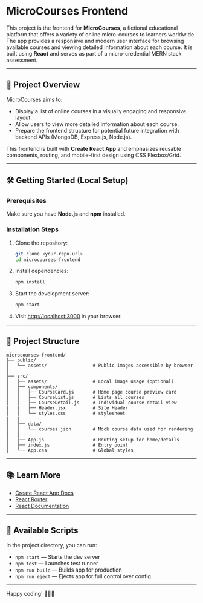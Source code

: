 # MicroCourses Frontend

This project is the frontend for **MicroCourses**, a fictional educational platform that offers a variety of online micro-courses to learners worldwide. The app provides a responsive and modern user interface for browsing available courses and viewing detailed information about each course. It is built using **React** and serves as part of a micro-credential MERN stack assessment.

---

## 🚀 Project Overview

MicroCourses aims to:
- Display a list of online courses in a visually engaging and responsive layout.
- Allow users to view more detailed information about each course.
- Prepare the frontend structure for potential future integration with backend APIs (MongoDB, Express.js, Node.js).

This frontend is built with **Create React App** and emphasizes reusable components, routing, and mobile-first design using CSS Flexbox/Grid.

---

## 🛠️ Getting Started (Local Setup)

### Prerequisites
Make sure you have **Node.js** and **npm** installed.

### Installation Steps

1. Clone the repository:
   ```bash
   git clone <your-repo-url>
   cd microcourses-frontend
   ```

2. Install dependencies:
   ```bash
   npm install
   ```

3. Start the development server:
   ```bash
   npm start
   ```

4. Visit [http://localhost:3000](http://localhost:3000) in your browser.

---

## 📁 Project Structure

```
microcourses-frontend/
├── public/
│   └── assets/                 # Public images accessible by browser
│
├── src/
│   ├── assets/                 # Local image usage (optional)
│   ├── components/
│   │   ├── CourseCard.js       # Home page course preview card
│   │   ├── CourseList.js       # Lists all courses
│   │   ├── CourseDetail.js     # Individual course detail view
|   |   ├── Header.jsx          # Site Header 
│   │   └── styles.css          # stylesheet
|   |
│   ├── data/
│   │   └── courses.json        # Mock course data used for rendering
|   |
│   ├── App.js                  # Routing setup for home/details
│   ├── index.js                # Entry point
│   └── App.css                 # Global styles
```

---

## 📚 Learn More

- [Create React App Docs](https://create-react-app.dev)
- [React Router](https://reactrouter.com/en/main)
- [React Documentation](https://reactjs.org)

---

## 🔧 Available Scripts

In the project directory, you can run:

- `npm start` — Starts the dev server
- `npm test` — Launches test runner
- `npm run build` — Builds app for production
- `npm run eject` — Ejects app for full control over config

---

Happy coding! 👨‍💻✨
